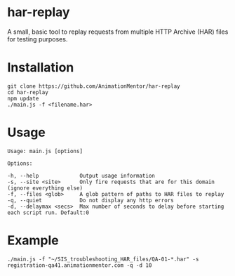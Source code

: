 har-replay
==========

A small, basic tool to replay requests from multiple HTTP Archive (HAR) files for testing purposes.

Installation
============

```
git clone https://github.com/AnimationMentor/har-replay  
cd har-replay  
npm update  
./main.js -f <filename.har>  
```

Usage
=====

```
Usage: main.js [options]  
  
Options:  
  
-h, --help             Output usage information  
-s, --site <site>      Only fire requests that are for this domain (ignore everything else)  
-f, --files <glob>     A glob pattern of paths to HAR files to replay  
-q, --quiet            Do not display any http errors  
-d, --delaymax <secs>  Max number of seconds to delay before starting each script run. Default:0
```

Example
=======
```
./main.js -f "~/SIS_troubleshooting_HAR_files/QA-01-*.har" -s registration-qa41.animationmentor.com -q -d 10
```
